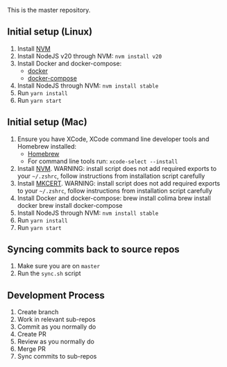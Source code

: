 This is the master repository.

## Initial setup (Linux)

1. Install [NVM](https://github.com/nvm-sh/nvm#installing-and-updating)
2. Install NodeJS v20 through NVM: `nvm install v20`
3. Install Docker and docker-compose:
    * [docker](https://www.digitalocean.com/community/tutorials/how-to-install-and-use-docker-on-ubuntu-20-04)
    * [docker-compose](https://www.digitalocean.com/community/tutorials/how-to-install-and-use-docker-compose-on-ubuntu-20-04)
4. Install NodeJS through NVM: `nvm install stable`
5. Run `yarn install`
6. Run `yarn start`

## Initial setup (Mac)

1. Ensure you have XCode, XCode command line developer tools and Homebrew installed:
    * [Homebrew](https://brew.sh/)
    * For command line tools run: `xcode-select --install`
2. Install [NVM](https://github.com/nvm-sh/nvm#installing-and-updating). WARNING: install script does not add required exports to your `~/.zshrc`, follow instructions from installation script carefully
3. Install [MKCERT](https://github.com/FiloSottile/mkcert). WARNING: install script does not add required exports to your `~/.zshrc`, follow instructions from installation script carefully
4. Install Docker and docker-compose:
   brew install colima
   brew install docker
   brew install docker-compose
5. Install NodeJS through NVM: `nvm install stable`
6. Run `yarn install`
7. Run `yarn start`

## Syncing commits back to source repos

1. Make sure you are on `master`
2. Run the `sync.sh` script


## Development Process

1. Create branch
2. Work in relevant sub-repos
3. Commit as you normally do
4. Create PR
5. Review as you normally do
6. Merge PR
7. Sync commits to sub-repos
